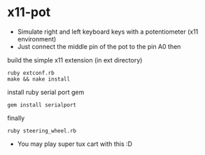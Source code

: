 x11-pot
=======

* Simulate right and left keyboard keys with a potentiometer (x11 environment)
* Just connect the middle pin of the pot to the pin A0 then

build the simple x11 extension (in ext directory)

```
ruby extconf.rb
make && nake install
```

install ruby serial port gem

```
gem install serialport
```

finally
```
ruby steering_wheel.rb
```

* You may play super tux cart with this :D
